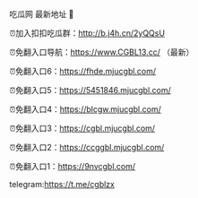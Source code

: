 吃瓜网 最新地址 👋 

⏰加入扣扣吃瓜群：http://b.j4h.cn/2yQQsU

⏰免翻入口导航：https://www.CGBL13.cc/  （最新）

⏰免翻入口6：https://fhde.mjucgbl.com/

⏰免翻入口5：https://5451846.mjucgbl.com/

⏰免翻入口4：https://blcgw.mjucgbl.com/

⏰免翻入口3：https://cgbl.mjucgbl.com/

⏰免翻入口2：https://ccggbl.mjucgbl.com/

⏰免翻入口1：https://9nvcgbl.com/

telegram:https://t.me/cgblzx



